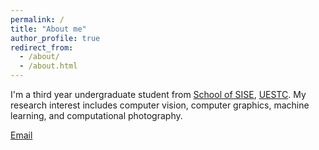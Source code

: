 ```yaml
---
permalink: /
title: "About me"
author_profile: true
redirect_from: 
  - /about/
  - /about.html
---
```


I'm a third year undergraduate student from [School of SISE](https://sise.uestc.edu.cn/), [UESTC](https://www.uestc.edu.cn/). My research interest includes computer vision, computer graphics, machine learning, and computational photography.


[Email](mailto:1277784810@qq.com) 
